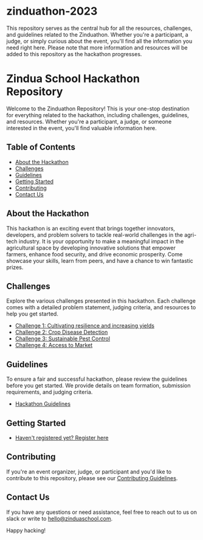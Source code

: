 # zinduathon-2023
This repository serves as the central hub for all the resources, challenges, and guidelines related to the Zinduathon. Whether you're a participant, a judge, or simply curious about the event, you'll find all the information you need right here.
Please note that more information and resources will be added to this repository as the hackathon progresses.

# Zindua School Hackathon Repository

Welcome to the Zinduathon Repository! This is your one-stop destination for everything related to the hackathon, including challenges, guidelines, and resources. Whether you're a participant, a judge, or someone interested in the event, you'll find valuable information here.

## Table of Contents
- [About the Hackathon](#about-the-hackathon)
- [Challenges](#challenges)
- [Guidelines](#guidelines)
- [Getting Started](#getting-started)
- [Contributing](#contributing)
- [Contact Us](#contact-us)

## About the Hackathon

This hackathon is an exciting event that brings together innovators, developers, and problem solvers to tackle real-world challenges in the agri-tech industry. It is your opportunity to make a meaningful impact in the agricultural space by developing innovative solutions that empower farmers, enhance food security, and drive economic prosperity. Come showcase your skills, learn from peers, and have a chance to win fantastic prizes.

## Challenges

Explore the various challenges presented in this hackathon. Each challenge comes with a detailed problem statement, judging criteria, and resources to help you get started.

- [Challenge 1: Cultivating resilience and increasing yields](challenges/cultivating-resilience.md)
- [Challenge 2: Crop Disease Detection](challenges/crop-disease-detection.md)
- [Challenge 3: Sustainable Pest Control](challenges/sustainable-pest-control.md)
- [Challenge 4: Access to Market](challenges/access-to-market.md)

## Guidelines

To ensure a fair and successful hackathon, please review the guidelines before you get started. We provide details on team formation, submission requirements, and judging criteria.

- [Hackathon Guidelines](guidelines/hackathon-guidelines.md)

## Getting Started

- [Haven't registered yet? Register here](https://zinduaschool.com/hackathon/#register)

## Contributing

If you're an event organizer, judge, or participant and you'd like to contribute to this repository, please see our [Contributing Guidelines](contributing.md).

## Contact Us

If you have any questions or need assistance, feel free to reach out to us on slack or write to hello@zinduaschool.com.

Happy hacking!
